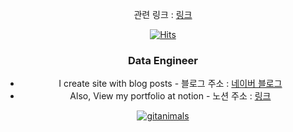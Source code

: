 <div align=center>
  


관련 링크 : [링크](https://datainstitute.knu.ac.kr/contents/edu/selectEduView.do?edu_id=87&end=Y&menuId=343)




[![Hits](https://hits.seeyoufarm.com/api/count/incr/badge.svg?url=https%3A%2F%2Fgithub.com%2Fnoah2397)](https://hits.seeyoufarm.com) 


### Data Engineer
- I create site with blog posts - 블로그 주소 : [네이버 블로그](https://blog.naver.com/mathnoah)    
- Also, View my portfolio at notion - 노션 주소 : [링크](https://shiny-loan-cad.notion.site/075669d09dc04cc0bb697e24ab539c34?pvs=4)





[![gitanimals](https://render.gitanimals.org/farms/noah2397)](https://github.com/devxb/gitanimals)
</div>
